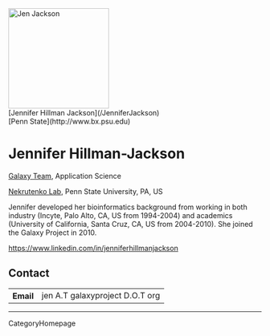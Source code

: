 
<div class='right'><a href='/JenniferJackson/'><img src='/jenhjackson.png' alt='Jen Jackson' width="200",height="150" /></a><br />
[Jennifer Hillman Jackson](/JenniferJackson)<br />
[Penn State](http://www.bx.psu.edu)</div>

# Jennifer Hillman-Jackson

[Galaxy Team](/GalaxyTeam), Application Science
<br />

[Nekrutenko Lab](http://nekrut.bx.psu.edu/), Penn State University, PA, US
<br />

Jennifer developed her bioinformatics background from working in both industry (Incyte, Palo Alto, CA, US from 1994-2004) and academics (University of California, Santa Cruz, CA, US from 2004-2010). She joined the Galaxy Project in 2010.

https://www.linkedin.com/in/jenniferhillmanjackson

## Contact

<table>
  <tr>
    <th> Email </th>
    <td> jen A.T galaxyproject D.O.T org</td>
  </tr>
</table>

----
CategoryHomepage
